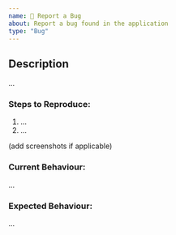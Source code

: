```yaml
---
name: 🐞 Report a Bug
about: Report a bug found in the application
type: "Bug"
---
```


## Description
...

### Steps to Reproduce:
1. ...
2. ...

(add screenshots if applicable)

### Current Behaviour:
...

### Expected Behaviour:
...

